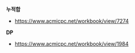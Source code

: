 **누적합**
- https://www.acmicpc.net/workbook/view/7274

**DP**
- https://www.acmicpc.net/workbook/view/1984

